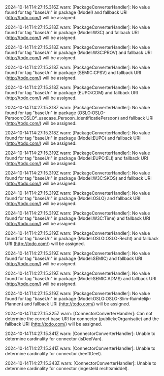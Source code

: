 2024-10-14T14:27:15.316Z warn: [PackageConverterHandler]: No value found for tag "baseUri" in package (Model) and fallback URI (http://todo.com/) will be assigned.

2024-10-14T14:27:15.318Z warn: [PackageConverterHandler]: No value found for tag "baseUri" in package (Model:W3C) and fallback URI (http://todo.com/) will be assigned.

2024-10-14T14:27:15.318Z warn: [PackageConverterHandler]: No value found for tag "baseUri" in package (Model:W3C:PROV) and fallback URI (http://todo.com/) will be assigned.

2024-10-14T14:27:15.318Z warn: [PackageConverterHandler]: No value found for tag "baseUri" in package (SEMIC:CPSV) and fallback URI (http://todo.com/) will be assigned.

2024-10-14T14:27:15.318Z warn: [PackageConverterHandler]: No value found for tag "baseUri" in package (EUPO:CDM) and fallback URI (http://todo.com/) will be assigned.

2024-10-14T14:27:15.318Z warn: [PackageConverterHandler]: No value found for tag "baseUri" in package (OSLO:OSLO-Persoon:OSLO²_usecase_Persoon_identificatiePersoon) and fallback URI (http://todo.com/) will be assigned.

2024-10-14T14:27:15.318Z warn: [PackageConverterHandler]: No value found for tag "baseUri" in package (Model:EUPO) and fallback URI (http://todo.com/) will be assigned.

2024-10-14T14:27:15.319Z warn: [PackageConverterHandler]: No value found for tag "baseUri" in package (Model:EUPO:ELI) and fallback URI (http://todo.com/) will be assigned.

2024-10-14T14:27:15.319Z warn: [PackageConverterHandler]: No value found for tag "baseUri" in package (Model:W3C:SKOS) and fallback URI (http://todo.com/) will be assigned.

2024-10-14T14:27:15.319Z warn: [PackageConverterHandler]: No value found for tag "baseUri" in package (Model:OSLO) and fallback URI (http://todo.com/) will be assigned.

2024-10-14T14:27:15.319Z warn: [PackageConverterHandler]: No value found for tag "baseUri" in package (Model:W3C:Time) and fallback URI (http://todo.com/) will be assigned.

2024-10-14T14:27:15.319Z warn: [PackageConverterHandler]: No value found for tag "baseUri" in package (Model:OSLO:OSLO-Recht) and fallback URI (http://todo.com/) will be assigned.

2024-10-14T14:27:15.319Z warn: [PackageConverterHandler]: No value found for tag "baseUri" in package (Model:SEMIC) and fallback URI (http://todo.com/) will be assigned.

2024-10-14T14:27:15.319Z warn: [PackageConverterHandler]: No value found for tag "baseUri" in package (Model:SEMIC:ADMS) and fallback URI (http://todo.com/) will be assigned.

2024-10-14T14:27:15.319Z warn: [PackageConverterHandler]: No value found for tag "baseUri" in package (Model:OSLO:OSLO-Slim-Ruimtelijk-Plannen) and fallback URI (http://todo.com/) will be assigned.

2024-10-14T14:27:15.325Z warn: [ConnectorConverterHandler]: Can not determine the correct base URI for connector (publiekeOrganisatie) and the fallback URI (http://todo.com/) will be assigned.

2024-10-14T14:27:15.341Z warn: [ConnectorConverterHandler]: Unable to determine cardinality for connector (isDeelVan).

2024-10-14T14:27:15.341Z warn: [ConnectorConverterHandler]: Unable to determine cardinality for connector (heeftDeel).

2024-10-14T14:27:15.343Z warn: [ConnectorConverterHandler]: Unable to determine cardinality for connector (ingesteld rechtsmiddel).

